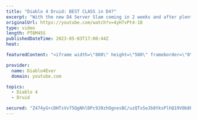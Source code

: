 ```yaml
---
title: "Diablo 4 Druid: BEST CLASS in D4?"
excerpt: "With the new D4 Server Slam coming in 2 weeks and after plenty of hours poured into Diablo 4 druid gameplay, it's time to see if it ..."
originalUrl: https://youtube.com/watch?v=4yH7vPt4-18
type: video
length: PT8M45S
publishedDateTime: 2023-05-03T17:00:44Z
heat: 

featuredContent: "<iframe width=\"800\" height=\"500\" frameborder=\"0\" src=\"https://www.youtube.com/embed/4yH7vPt4-18\" allow=\"accelerometer; autoplay; encrypted-media; gyroscope; picture-in-picture\" allowfullscreen></iframe>"

provider:
  name: Diablo4Ever
  domain: youtube.com

topics:
  - Diablo 4
  - Druid

secured: "Z474yG+cDHTsVv75QgNhlDPc9J0zhOgnesBC/uzQTxSeJb8YksPlhQ19VOb8Phc1pmLlniv+4fO7irnSNGTfvOmY24ri5Hby/16d+6cZRgGOrEvYRCDx7i1/iVVdw674PNTR5OmIu2h8Z2hz9HZSP72B3lW+SCKCpuDLLN+xTsaL4pMp+8htnpsR5W67IVuFx6keYzt5umdSwnFRfDSJAkfEcT1cX8Rr4/GXqKz/FwJCyqTvkNiL7ZEw3f+72BcyLw7YSCaCPTZvPqiFtASnz3o3qnSJychmHQcH/uZhXesZ5BKmytuo/3Eu+KUS+7nen7AeLF7da+gwJJ4qIHMdem7D69l0AXdePqzBLDAUetLYzn+AOE0tcSTAi4TVQK9Mm67BU307eyqZpKCnLfpUPA==;Y2iDqUoKkhkw9fEv48qwVw=="
---
```


